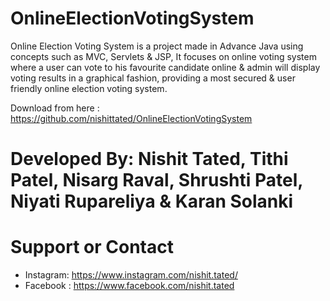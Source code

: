 # OnlineElectionVotingSystem

Online Election Voting System is a project made in Advance Java using concepts such as MVC, Servlets & JSP, It focuses on online voting system where a user can vote to his favourite candidate online & admin will display voting results in a graphical fashion, providing a most secured & user friendly online election voting system.

Download from here : https://github.com/nishittated/OnlineElectionVotingSystem

# Developed By: Nishit Tated, Tithi Patel, Nisarg Raval, Shrushti Patel, Niyati Rupareliya & Karan Solanki

# Support or Contact
* Instagram: https://www.instagram.com/nishit.tated/
* Facebook : https://www.facebook.com/nishit.tated
